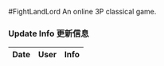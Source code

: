 #FightLandLord
An online 3P classical game.



### Update Info 更新信息
| Date       | User | Info                             |
| ---------- | ---- | -------------------------------- |